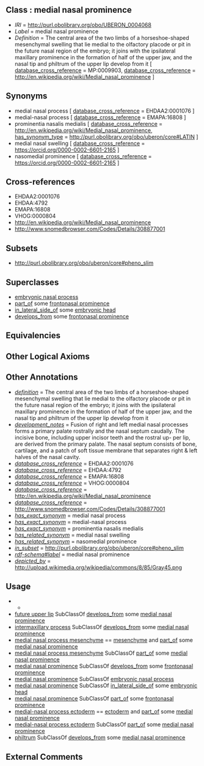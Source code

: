 
## Class : medial nasal prominence

 * *IRI* = http://purl.obolibrary.org/obo/UBERON_0004068
 * *Label* = medial nasal prominence
 * *Definition* = The central area of the two limbs of a horseshoe-shaped mesenchymal swelling that lie medial to the olfactory placode or pit in the future nasal region of the embryo; it joins with the ipsilateral maxillary prominence in the formation of half of the upper jaw, and the nasal tip and philtrum of the upper lip develop from it [ [database_cross_reference](../../ef/oboInOwl#hasDbXref.md) = MP:0009903, [database_cross_reference](../../ef/oboInOwl#hasDbXref.md) = http://en.wikipedia.org/wiki/Medial_nasal_prominence ]

## Synonyms

 * medial nasal process [ [database_cross_reference](../../ef/oboInOwl#hasDbXref.md) = EHDAA2:0001076 ]
 * medial-nasal process [ [database_cross_reference](../../ef/oboInOwl#hasDbXref.md) = EMAPA:16808 ]
 * prominentia nasalis medialis [ [database_cross_reference](../../ef/oboInOwl#hasDbXref.md) = http://en.wikipedia.org/wiki/Medial_nasal_prominence, [has_synonym_type](../../pe/oboInOwl#hasSynonymType.md) = http://purl.obolibrary.org/obo/uberon/core#LATIN ]
 * medial nasal swelling [ [database_cross_reference](../../ef/oboInOwl#hasDbXref.md) = https://orcid.org/0000-0002-6601-2165 ]
 * nasomedial prominence [ [database_cross_reference](../../ef/oboInOwl#hasDbXref.md) = https://orcid.org/0000-0002-6601-2165 ]

## Cross-references

 * EHDAA2:0001076
 * EHDAA:4792
 * EMAPA:16808
 * VHOG:0000804
 * http://en.wikipedia.org/wiki/Medial_nasal_prominence
 * http://www.snomedbrowser.com/Codes/Details/308877001

## Subsets

 * http://purl.obolibrary.org/obo/uberon/core#pheno_slim

## Superclasses

 * [embryonic nasal process](../../UBERON/92/UBERON_0009292.md)
 * [part_of](../../BFO/50/BFO_0000050.md) some [frontonasal prominence](../../UBERON/66/UBERON_0004066.md)
 * [in_lateral_side_of](../../BSPO/26/BSPO_0000126.md) some [embryonic head](../../UBERON/16/UBERON_0008816.md)
 * [develops_from](../../RO/02/RO_0002202.md) some [frontonasal prominence](../../UBERON/66/UBERON_0004066.md)

## Equivalencies


## Other Logical Axioms


## Other Annotations

 * *[definition](../../IAO/15/IAO_0000115.md)* = The central area of the two limbs of a horseshoe-shaped mesenchymal swelling that lie medial to the olfactory placode or pit in the future nasal region of the embryo; it joins with the ipsilateral maxillary prominence in the formation of half of the upper jaw, and the nasal tip and philtrum of the upper lip develop from it
 * *[development_notes](../../UBPROP/11/UBPROP_0000011.md)* = Fusion of right and left medial nasal processes forms a primary palate rostrally and the nasal septum caudally. The incisive bone, including upper incisor teeth and the rostral up- per lip, are derived from the primary palate. The nasal septum consists of bone, cartilage, and a patch of soft tissue membrane that separates right & left halves of the nasal cavity.
 * *[database_cross_reference](../../ef/oboInOwl#hasDbXref.md)* = EHDAA2:0001076
 * *[database_cross_reference](../../ef/oboInOwl#hasDbXref.md)* = EHDAA:4792
 * *[database_cross_reference](../../ef/oboInOwl#hasDbXref.md)* = EMAPA:16808
 * *[database_cross_reference](../../ef/oboInOwl#hasDbXref.md)* = VHOG:0000804
 * *[database_cross_reference](../../ef/oboInOwl#hasDbXref.md)* = http://en.wikipedia.org/wiki/Medial_nasal_prominence
 * *[database_cross_reference](../../ef/oboInOwl#hasDbXref.md)* = http://www.snomedbrowser.com/Codes/Details/308877001
 * *[has_exact_synonym](../../ym/oboInOwl#hasExactSynonym.md)* = medial nasal process
 * *[has_exact_synonym](../../ym/oboInOwl#hasExactSynonym.md)* = medial-nasal process
 * *[has_exact_synonym](../../ym/oboInOwl#hasExactSynonym.md)* = prominentia nasalis medialis
 * *[has_related_synonym](../../ym/oboInOwl#hasRelatedSynonym.md)* = medial nasal swelling
 * *[has_related_synonym](../../ym/oboInOwl#hasRelatedSynonym.md)* = nasomedial prominence
 * *[in_subset](../../et/oboInOwl#inSubset.md)* = http://purl.obolibrary.org/obo/uberon/core#pheno_slim
 * *[rdf-schema#label](../../el/rdf-schema#label.md)* = medial nasal prominence
 * *[depicted_by](../../depicted/by/depicted_by.md)* = http://upload.wikimedia.org/wikipedia/commons/8/85/Gray45.png

## Usage

 * -
 * [future upper lip](../../UBERON/92/UBERON_0011592.md) SubClassOf [develops_from](../../RO/02/RO_0002202.md) some [medial nasal prominence](../../UBERON/68/UBERON_0004068.md)
 * [intermaxillary process](../../UBERON/14/UBERON_0009714.md) SubClassOf [develops_from](../../RO/02/RO_0002202.md) some [medial nasal prominence](../../UBERON/68/UBERON_0004068.md)
 * [medial nasal process mesenchyme](../../UBERON/04/UBERON_0009204.md) == [mesenchyme](../../UBERON/04/UBERON_0003104.md) and [part_of](../../BFO/50/BFO_0000050.md) some [medial nasal prominence](../../UBERON/68/UBERON_0004068.md)
 * [medial nasal process mesenchyme](../../UBERON/04/UBERON_0009204.md) SubClassOf [part_of](../../BFO/50/BFO_0000050.md) some [medial nasal prominence](../../UBERON/68/UBERON_0004068.md)
 * [medial nasal prominence](../../UBERON/68/UBERON_0004068.md) SubClassOf [develops_from](../../RO/02/RO_0002202.md) some [frontonasal prominence](../../UBERON/66/UBERON_0004066.md)
 * [medial nasal prominence](../../UBERON/68/UBERON_0004068.md) SubClassOf [embryonic nasal process](../../UBERON/92/UBERON_0009292.md)
 * [medial nasal prominence](../../UBERON/68/UBERON_0004068.md) SubClassOf [in_lateral_side_of](../../BSPO/26/BSPO_0000126.md) some [embryonic head](../../UBERON/16/UBERON_0008816.md)
 * [medial nasal prominence](../../UBERON/68/UBERON_0004068.md) SubClassOf [part_of](../../BFO/50/BFO_0000050.md) some [frontonasal prominence](../../UBERON/66/UBERON_0004066.md)
 * [medial-nasal process ectoderm](../../UBERON/33/UBERON_0005233.md) == [ectoderm](../../UBERON/24/UBERON_0000924.md) and [part_of](../../BFO/50/BFO_0000050.md) some [medial nasal prominence](../../UBERON/68/UBERON_0004068.md)
 * [medial-nasal process ectoderm](../../UBERON/33/UBERON_0005233.md) SubClassOf [part_of](../../BFO/50/BFO_0000050.md) some [medial nasal prominence](../../UBERON/68/UBERON_0004068.md)
 * [philtrum](../../UBERON/02/UBERON_0005402.md) SubClassOf [develops_from](../../RO/02/RO_0002202.md) some [medial nasal prominence](../../UBERON/68/UBERON_0004068.md)

## External Comments

